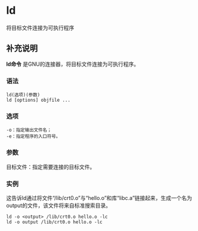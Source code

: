 # ld

将目标文件连接为可执行程序

## 补充说明

**ld命令** 是GNU的连接器，将目标文件连接为可执行程序。

### 语法

```text
ld(选项)(参数)
ld [options] objfile ...
```

### 选项

```text
-o：指定输出文件名；
-e：指定程序的入口符号。
```

### 参数

目标文件：指定需要连接的目标文件。

### 实例

这告诉ld通过将文件“/lib/crt0.o”与“hello.o”和库“libc.a”链接起来，生成一个名为output的文件，该文件将来自标准搜索目录。

```text
ld -o <output> /lib/crt0.o hello.o -lc
ld -o output /lib/crt0.o hello.o -lc
```

